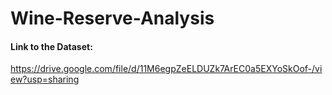 # Wine-Reserve-Analysis

#### Link to the Dataset:
https://drive.google.com/file/d/11M6egpZeELDUZk7ArEC0a5EXYoSkOof-/view?usp=sharing
